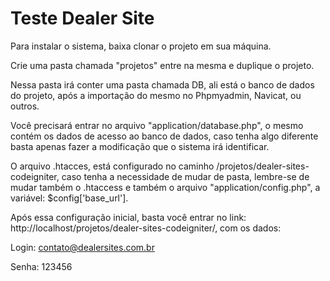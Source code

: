 # Teste Dealer Site

Para instalar o sistema, baixa clonar o projeto em sua máquina.

Crie uma pasta chamada "projetos" entre na mesma e duplique o projeto.

Nessa pasta irá conter uma pasta chamada DB, ali está o banco de dados do projeto, após a importação do mesmo no Phpmyadmin, Navicat, ou outros.

Você precisará entrar no arquivo "application/database.php", o mesmo contém os dados de acesso ao banco de dados, caso tenha algo diferente basta apenas fazer a modificação que o sistema irá identificar.

O arquivo .htacces, está configurado no caminho /projetos/dealer-sites-codeigniter, caso tenha a necessidade de mudar de pasta, lembre-se de mudar também o .htaccess e também o arquivo "application/config.php", a variável: $config['base_url'].

Após essa configuração inicial, basta você entrar no link: http://localhost/projetos/dealer-sites-codeigniter/, com os dados:

Login: contato@dealersites.com.br

Senha: 123456
